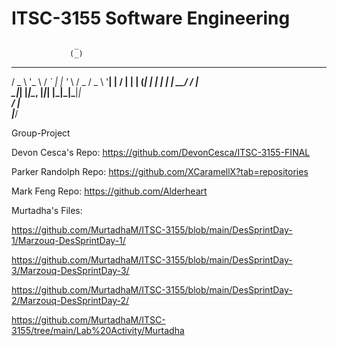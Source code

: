 # ITSC-3155 Software Engineering

                  _                      
                 (_)                     
  ___ _ __   __ _ _ _ __   ___  ___ _ __ 
 / _ \ '_ \ / _` | | '_ \ / _ \/ _ \ '__|
|  __/ | | | (_| | | | | |  __/  __/ |   
 \___|_| |_|\__, |_|_| |_|\___|\___|_|   
             __/ |                       
            |___/                        



Group-Project

Devon Cesca's Repo: https://github.com/DevonCesca/ITSC-3155-FINAL

Parker Randolph Repo: https://github.com/XCaramellX?tab=repositories

Mark Feng Repo: https://github.com/Alderheart

Murtadha's Files:

https://github.com/MurtadhaM/ITSC-3155/blob/main/DesSprintDay-1/Marzouq-DesSprintDay-1/

https://github.com/MurtadhaM/ITSC-3155/blob/main/DesSprintDay-3/Marzouq-DesSprintDay-3/

https://github.com/MurtadhaM/ITSC-3155/blob/main/DesSprintDay-2/Marzouq-DesSprintDay-2/

https://github.com/MurtadhaM/ITSC-3155/tree/main/Lab%20Activity/Murtadha
